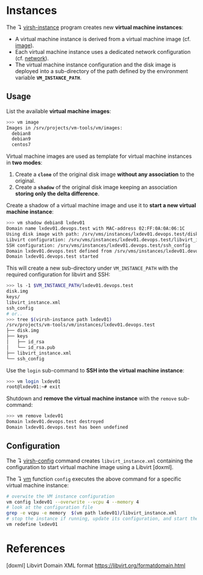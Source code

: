# Instances

The ↴ [virsh-instance](../bin/virsh-instance) program creates new **virtual machine instances**:

* A virtual machine instance is derived from a virtual machine image (cf. [image](image.md)).
* Each virtual machine instance uses a dedicated network configuration (cf. [network](network.md)).
* The virtual machine instance configuration and the disk image is deployed into a sub-directory of the path defined by the environment variable **`VM_INSTANCE_PATH`**.

## Usage

List the available **virtual machine images**:

```bash
>>> vm image
Images in /srv/projects/vm-tools/vm/images:
  debian8
  debian9
  centos7
```

Virtual machine images are used as template for virtual machine instances in **two modes**:

1. Create a **`clone`** of the original disk image **without any association** to the original.
2. Create a **`shadow`** of the original disk image keeping an association **storing only the delta difference**.

Create a shadow of a virtual machine image and use it to **start a new virtual machine instance**:

```bash
>>> vm shadow debian8 lxdev01
Domain name lxdev01.devops.test with MAC-address 02:FF:0A:0A:06:1C
Using disk image with path: /srv/vms/instances/lxdev01.devops.test/disk.img
Libvirt configuration: /srv/vms/instances/lxdev01.devops.test/libvirt_instance.xml
SSH configuration: /srv/vms/instances/lxdev01.devops.test/ssh_config
Domain lxdev01.devops.test defined from /srv/vms/instances/lxdev01.devops.test/libvirt_instance.xml
Domain lxdev01.devops.test started
```

This will create a new sub-directory under `VM_INSTANCE_PATH` with the required configuration for libvirt and SSH:

```bash
>>> ls -1 $VM_INSTANCE_PATH/lxdev01.devops.test    
disk.img
keys/
libvirt_instance.xml
ssh_config
# or..
>>> tree $(virsh-instance path lxdev01)
/srv/projects/vm-tools/vm/instances/lxdev01.devops.test
├── disk.img
├── keys
│   ├── id_rsa
│   └── id_rsa.pub
├── libvirt_instance.xml
└── ssh_config
```

Use the `login` sub-command to **SSH into the virtual machine instance**:

```bash
>>> vm login lxdev01                  
root@lxdev01:~# exit
```

Shutdown and **remove the virtual machine instance** with the `remove` sub-command:

```bash
>>> vm remove lxdev01
Domain lxdev01.devops.test destroyed
Domain lxdev01.devops.test has been undefined
```

## Configuration

The ↴  [virsh-config](../bin/virsh-config) command creates `libvirt_instance.xml`
containing the configuration to start virtual machine image using a Libvirt [doxml].

The ↴  [vm](../var/aliases/vm.sh) function `config` executes the above command
for a specific virtual machine instance:

```bash
# overwite the VM instance configuration
vm config lxdev01 --overwrite --vcpu 4 --memory 4
# look at the configuration file
grep -e vcpu -e memory  $(vm path lxdev01)/libvirt_instance.xml
# stop the instance if running, update its configuration, and start the VM instance 
vm redefine lxdev01 
```



# References

[doxml] Libvirt Domain XML format
https://libvirt.org/formatdomain.html



